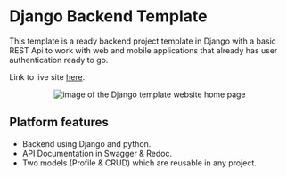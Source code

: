 # Django Backend Template
This template is a ready backend project template in Django with a basic REST Api to work with web and mobile applications that already has user authentication ready to go.

Link to live site [here](https://backend-django-9c363a145383.herokuapp.com/).

<p align="center">
<img src="https://res.cloudinary.com/dnbbm9vzi/image/upload/v1732212526/Screenshot_2024-11-21_at_6.08.02_PM_gooukj.png" width="auto" height="auto" alt="image of the Django template website home page"></p>

## Platform features
* Backend using Django and python.
* API Documentation in Swagger & Redoc.
* Two models (Profile & CRUD) which are reusable in any project.
